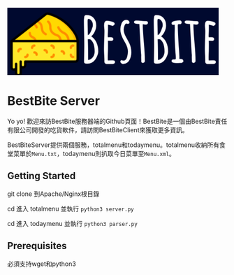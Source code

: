 ![Company Logo](./logo.png)

# BestBite Server

Yo yo! 歡迎來訪BestBite服務器端的Github頁面！BestBite是一個由BestBite責任有限公司開發的吃貨軟件，請訪問BestBiteClient來獲取更多資訊。

BestBiteServer提供兩個服務，totalmenu和todaymenu。totalmenu收納所有食堂菜單於`Menu.txt`，todaymenu則扒取今日菜單至`Menu.xml`。

## Getting Started

git clone 到Apache/Nginx根目錄

cd 進入 totalmenu 並執行 ```python3 server.py```

cd 進入 todaymenu 並執行 ```python3 parser.py```



## Prerequisites

必須支持wget和python3
